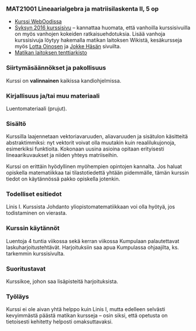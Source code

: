 ### MAT21001 Lineaarialgebra ja matriisilaskenta II, 5 op 

* [Kurssi WebOodissa](https://weboodi.helsinki.fi/hy/opintjakstied.jsp?OpinKohd=117375754)
* [Syksyn 2016 kurssisivu](https://wiki.helsinki.fi/display/mathstatKurssit/Lineaarialgebra+ja+matriisilaskenta+II%2C+syksy+2016) – kannattaa huomata, että vanhoilla kurssisivuilla on myös vanhojen kokeiden ratkaisuehdotuksia. Lisää vanhoja kurssisivuja löytyy hakemalla matikan laitoksen Wikistä, kesäkursseja myös [Lotta Oinosen](http://www.helsinki.fi/~lpjoinon/) ja [Jokke Häsän](https://www.cs.helsinki.fi/u/jhasa/kurssit.html) sivuilta.
* [Matikan laitoksen tenttiarkisto](https://wiki.helsinki.fi/display/mathstatOpiskelu/Lineaarialgebra+ja+matriisilaskenta+II+arkisto)

### Siirtymäsäännökset ja pakollisuus

Kurssi on **valinnainen** kaikissa kandiohjelmissa.

### Kirjallisuus ja/tai muu materiaali

Luentomateriaali (prujut).

### Sisältö

Kurssilla laajennetaan vektoriavaruuden, aliavaruuden ja sisätulon käsitteitä abstraktimmiksi: nyt vektorit voivat olla muutakin kuin reaalilukujonoja, esimerkiksi funktioita. Kokonaan uusina asioina opitaan erityisesti lineaarikuvaukset ja niiden yhteys matriiseihin.

Kurssi on erittäin hyödyllinen myöhempien opintojen kannalta. Jos haluat opiskella matematiikkaa tai tilastotiedettä yhtään pidemmälle, tämän kurssin tiedot on käytännössä pakko opiskella jotenkin.

### Todelliset esitiedot

Linis I. Kurssista Johdanto yliopistomatematiikkaan voi olla hyötyä, jos todistaminen on vierasta.

### Kurssin käytännöt

Luentoja 4 tuntia viikossa sekä kerran viikossa Kumpulaan palautettavat laskuharjoitustehtävät. Harjoituksiin saa apua Kumpulassa ohjaajilta, ks. tarkemmin kurssisivulta.

### Suoritustavat

Kurssikoe, johon saa lisäpisteitä harjoituksista.

### Työläys

Kurssi ei ole aivan yhtä helppo kuin Linis I, mutta edelleen selvästi kevyimmästä päästä matikan kursseja – osin siksi, että opetusta on tietoisesti kehitetty helposti omaksuttavaksi.